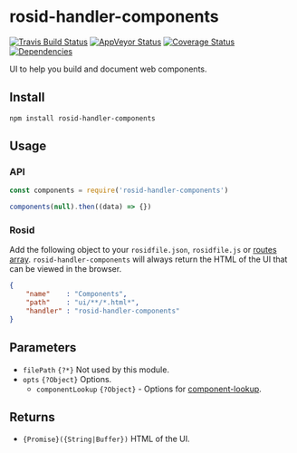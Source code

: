 # rosid-handler-components

[![Travis Build Status](https://travis-ci.org/comwrap/rosid-handler-components.svg?branch=master)](https://travis-ci.org/comwrap/rosid-handler-components) [![AppVeyor Status](https://ci.appveyor.com/api/projects/status/6fxwnrdhoh7xw9n1?svg=true)](https://ci.appveyor.com/project/comwrap/rosid-handler-components) [![Coverage Status](https://coveralls.io/repos/github/comwrap/rosid-handler-components/badge.svg?branch=master)](https://coveralls.io/github/comwrap/rosid-handler-components?branch=master)  [![Dependencies](https://david-dm.org/comwrap/rosid-handler-components.svg)](https://david-dm.org/comwrap/rosid-handler-components#info=dependencies)

UI to help you build and document web components.

## Install

```
npm install rosid-handler-components
```

## Usage

### API

```js
const components = require('rosid-handler-components')

components(null).then((data) => {})
```

### Rosid

Add the following object to your `rosidfile.json`, `rosidfile.js` or [routes array](https://github.com/electerious/Rosid#routes). `rosid-handler-components` will always return the HTML of the UI that can be viewed in the browser.

```json
{
	"name"    : "Components",
	"path"    : "ui/**/*.html*",
	"handler" : "rosid-handler-components"
}
```

## Parameters

- `filePath` `{?*}` Not used by this module.
- `opts` `{?Object}` Options.
	- `componentLookup` `{?Object}` - Options for [component-lookup](https://github.com/electerious/component-lookup).

## Returns

- `{Promise}({String|Buffer})` HTML of the UI.